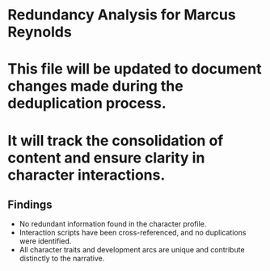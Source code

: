 # Redundancy Analysis for Marcus Reynolds
# This file will be updated to document changes made during the deduplication process.
# It will track the consolidation of content and ensure clarity in character interactions.
## Findings
- No redundant information found in the character profile.
- Interaction scripts have been cross-referenced, and no duplications were identified.
- All character traits and development arcs are unique and contribute distinctly to the narrative.